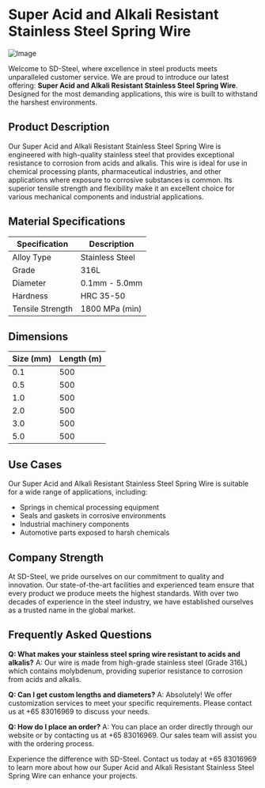 # Super Acid and Alkali Resistant Stainless Steel Spring Wire

![Image](https://github.com/user-attachments/assets/2567258e-e124-4816-932d-1809bd27ef0b)

Welcome to SD-Steel, where excellence in steel products meets unparalleled customer service. We are proud to introduce our latest offering: **Super Acid and Alkali Resistant Stainless Steel Spring Wire**. Designed for the most demanding applications, this wire is built to withstand the harshest environments.

## Product Description

Our Super Acid and Alkali Resistant Stainless Steel Spring Wire is engineered with high-quality stainless steel that provides exceptional resistance to corrosion from acids and alkalis. This wire is ideal for use in chemical processing plants, pharmaceutical industries, and other applications where exposure to corrosive substances is common. Its superior tensile strength and flexibility make it an excellent choice for various mechanical components and industrial applications.

## Material Specifications

| Specification | Description |
|---------------|-------------|
| Alloy Type    | Stainless Steel |
| Grade         | 316L        |
| Diameter      | 0.1mm - 5.0mm |
| Hardness      | HRC 35-50   |
| Tensile Strength | 1800 MPa (min) |

## Dimensions

| Size (mm) | Length (m) |
|-----------|------------|
| 0.1       | 500        |
| 0.5       | 500        |
| 1.0       | 500        |
| 2.0       | 500        |
| 3.0       | 500        |
| 5.0       | 500        |

## Use Cases

Our Super Acid and Alkali Resistant Stainless Steel Spring Wire is suitable for a wide range of applications, including:
- Springs in chemical processing equipment
- Seals and gaskets in corrosive environments
- Industrial machinery components
- Automotive parts exposed to harsh chemicals

## Company Strength

At SD-Steel, we pride ourselves on our commitment to quality and innovation. Our state-of-the-art facilities and experienced team ensure that every product we produce meets the highest standards. With over two decades of experience in the steel industry, we have established ourselves as a trusted name in the global market.

## Frequently Asked Questions

**Q: What makes your stainless steel spring wire resistant to acids and alkalis?**
A: Our wire is made from high-grade stainless steel (Grade 316L) which contains molybdenum, providing superior resistance to corrosion from acids and alkalis.

**Q: Can I get custom lengths and diameters?**
A: Absolutely! We offer customization services to meet your specific requirements. Please contact us at +65 83016969 to discuss your needs.

**Q: How do I place an order?**
A: You can place an order directly through our website or by contacting us at +65 83016969. Our sales team will assist you with the ordering process.

Experience the difference with SD-Steel. Contact us today at +65 83016969 to learn more about how our Super Acid and Alkali Resistant Stainless Steel Spring Wire can enhance your projects.